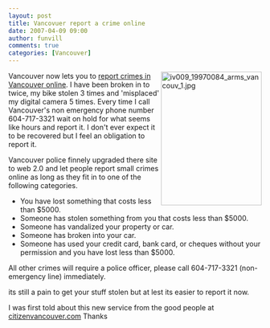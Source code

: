 ```yaml
---
layout: post
title: Vancovuer report a crime online   
date: 2007-04-09 09:00
author: funvill
comments: true
categories: [Vancouver]
---
```

<a href="https://vancouver.ca/citizenreport_wa/"><img src="http://blog.abluestar.com/public/uploads/iv009_19970084_arms_vancouv_1.jpg" alt="iv009_19970084_arms_vancouv_1.jpg" title="iv009_19970084_arms_vancouv_1.jpg" align="right" border="0" height="266" width="200" /></a>Vancouver now lets you to <a href="https://vancouver.ca/citizenreport_wa/">report crimes in Vancouver online</a>.  I have been broken in to twice, my bike stolen 3 times and 'misplaced' my digital camera 5 times. Every time I call Vancouver's non emergency phone number 604-717-3321 wait on hold for what seems like hours and report it. I don't ever expect it to be recovered but I feel an obligation to report it.

Vancouver police finnely upgraded there site to web 2.0 and let people report small crimes online as long as they fit in to one of the following categories.
<ul>
	<li>You have lost something that costs less than $5000.</li>
	<li> Someone has stolen something from you that costs less than $5000.</li>
	<li> Someone has vandalized your property or car.</li>
	<li> Someone has broken into your car.</li>
	<li> Someone has used your credit card, bank card, or cheques without your permission and you have lost less than $5000.</li>
</ul>
All other crimes will require a police officer, please call 604-717-3321 (non-emergency line) immediately.

its still a pain to get your stuff stolen but at lest its easier to report it now.

I was first told about this new service from the good people at <a href="http://citizenvancouver.com/?p=76">citizenvancouver.com</a> Thanks
